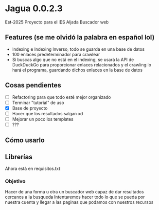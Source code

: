 # Jagua 0.0.2.3
Est-2025 
Proyecto para el IES Aljada
Buscador web

## Features (se me olvidó la palabra en español lol)

- Indexing e Indexing Inverso, todo se guarda en una base de datos
- 100 enlaces predeterminador para crawlear
- Si buscas algo que no está en el indexing, se usará la API de DuckDuckGo para proporcionar enlaces relacionados y el crawling lo hará el programa, guardando dichos enlaces en la base de datos

## Cosas pendientes

- [ ] Refactoring para que todo esté mejor organizado
- [ ] Terminar "tutorial" de uso
- [X] Base de proyecto
- [ ] Hacer que los resultados salgan xd
- [ ] Mejorar un poco los templates
- [ ] ???

## Cómo usarlo

## Librerías
Ahora está en requisitos.txt

### Objetivo
Hacer de una forma u otra un buscador web capaz de dar resultados cercanos a la busqueda
Intentaremos hacer todo lo que se pueda por nuestra cuenta y llegar a las paginas que podamos con nuestros recursos
